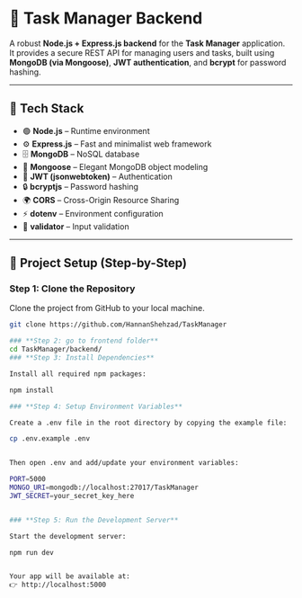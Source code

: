 # 🧩 Task Manager Backend

A robust **Node.js + Express.js backend** for the **Task Manager** application.  
It provides a secure REST API for managing users and tasks, built using **MongoDB (via Mongoose)**, **JWT authentication**, and **bcrypt** for password hashing.

---

## 🚀 Tech Stack

- 🟢 **Node.js** – Runtime environment  
- ⚙️ **Express.js** – Fast and minimalist web framework  
- 🗄️ **MongoDB** – NoSQL database  
- 🔐 **Mongoose** – Elegant MongoDB object modeling  
- 🔑 **JWT (jsonwebtoken)** – Authentication  
- 🔒 **bcryptjs** – Password hashing  
- 🌍 **CORS** – Cross-Origin Resource Sharing  
- ⚡ **dotenv** – Environment configuration  
- 🧠 **validator** – Input validation 

---

## 🚀 Project Setup (Step-by-Step)

### **Step 1: Clone the Repository**
Clone the project from GitHub to your local machine.
```bash
git clone https://github.com/HannanShehzad/TaskManager

### **Step 2: go to frontend folder**
cd TaskManager/backend/
### **Step 3: Install Dependencies**

Install all required npm packages:

npm install

### **Step 4: Setup Environment Variables**

Create a .env file in the root directory by copying the example file:

cp .env.example .env


Then open .env and add/update your environment variables:

PORT=5000
MONGO_URI=mongodb://localhost:27017/TaskManager
JWT_SECRET=your_secret_key_here


### **Step 5: Run the Development Server**

Start the development server:

npm run dev


Your app will be available at:
👉 http://localhost:5000

